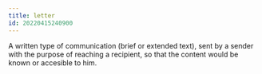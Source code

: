 ```yaml
---
title: letter
id: 20220415240900
---
```


A written type of communication (brief or extended text), sent by a sender with the purpose of reaching a recipient, so that the content would be known or accesible to him.
